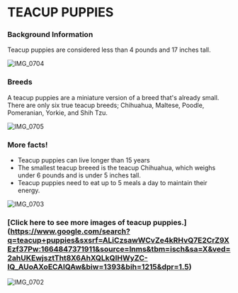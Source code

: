 # **TEACUP PUPPIES**

### Background Information
Teacup puppies are considered less than 4 pounds and 17 inches tall. 

![IMG_0704](https://user-images.githubusercontent.com/114507476/193714349-e0847a7e-b6ca-4282-925f-77f3c226f6ff.PNG)

### Breeds
A teacup puppies are a miniature version of a breed that's already small. There are only six true teacup breeds; Chihuahua, Maltese, Poodle, Pomeranian, Yorkie, and Shih Tzu.

![IMG_0705](https://user-images.githubusercontent.com/114507476/193714360-401a0a39-b03d-44d7-874f-4aad4ffb3a85.PNG)

### More facts!
- Teacup puppies can live longer than 15 years
- The smallest teacup breeed is the teacup Chihuahua, which weighs under 6 pounds and is under 5 inches tall.
- Teacup puppies need to eat up to 5 meals a day to maintain their energy. 

![IMG_0703](https://user-images.githubusercontent.com/114507476/193714372-1606aac9-2d58-4e4a-b8be-8d1c964714ef.PNG)

### [Click here to see more images of teacup puppies.] (https://www.google.com/search?q=teacup+puppies&sxsrf=ALiCzsawWCvZe4kRHvQ7E2CrZ9XEzf37Pw:1664847371911&source=lnms&tbm=isch&sa=X&ved=2ahUKEwjsztTht8X6AhXQLkQIHWyZC-IQ_AUoAXoECAIQAw&biw=1393&bih=1215&dpr=1.5)
![IMG_0702](https://user-images.githubusercontent.com/114507476/193714379-24313a9f-ff42-482b-b435-e6cfcacfc1df.PNG)
